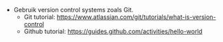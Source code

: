 - Gebruik version control systems zoals Git.
  * Git tutorial: https://www.atlassian.com/git/tutorials/what-is-version-control
  * Github tutorial: https://guides.github.com/activities/hello-world
